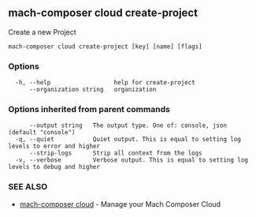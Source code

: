 ## mach-composer cloud create-project

Create a new Project

```
mach-composer cloud create-project [key] [name] [flags]
```

### Options

```
  -h, --help                  help for create-project
      --organization string   organization
```

### Options inherited from parent commands

```
      --output string   The output type. One of: console, json (default "console")
  -q, --quiet           Quiet output. This is equal to setting log levels to error and higher
      --strip-logs      Strip all context from the logs
  -v, --verbose         Verbose output. This is equal to setting log levels to debug and higher
```

### SEE ALSO

* [mach-composer cloud](mach-composer_cloud.md)	 - Manage your Mach Composer Cloud


